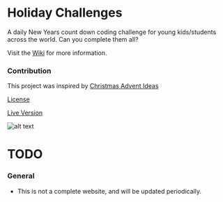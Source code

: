 # Holiday Challenges

A daily New Years count down coding challenge for young kids/students across the world. Can you complete them all?

Visit the [Wiki](http://github.com) for more information.

### Contribution
This project was inspired by [Christmas Advent Ideas](https://www.homestoriesatoz.com/holiday-ideas/20-christmas-advent-calendar-ideas.html)

[License](http://github.com)

[Live Version](https://shadyalexcodes.com/Holiday-Challenges/)
 
![alt text](https://i.imgur.com/wsspgTi.png)


# TODO

### General
 * This is not a complete website, and will be updated periodically.
